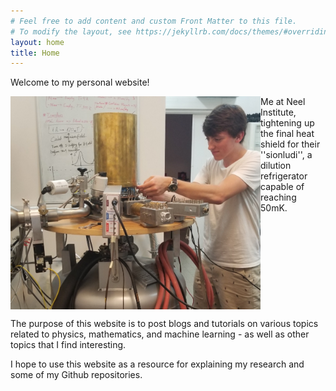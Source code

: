 ```yaml
---
# Feel free to add content and custom Front Matter to this file.
# To modify the layout, see https://jekyllrb.com/docs/themes/#overriding-theme-defaults
layout: home
title: Home
---
```

<link rel="stylesheet" type="text/css" href="https://github.com/JacobHA/JacobHA.github.io/css/style.css">

Welcome to my personal website!
<!-- Add an image here -->
<img align = "left" src="assets/20190626neelpic.PNG" width = 400px>
<div style = "rightcaptiontext">
  Me at Neel Institute, tightening up the final heat shield for their ''sionludi'', a dilution refrigerator capable of reaching 50mK.
  <div/>

<br clear="left"/>


The purpose of this website is to post blogs and tutorials on various topics related to physics, mathematics, and machine learning - as well as other topics that I find interesting.

I hope to use this website as a resource for explaining my research and some of my Github repositories.
<!-- 
P.S. There are:
You can find the source of this project
[here](https://github.com/SimonDosda/gp-blog). -->
